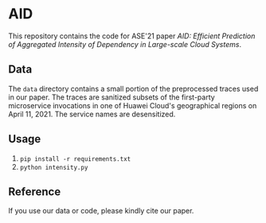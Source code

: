 # AID

This repository contains the code for ASE'21 paper *AID: Efficient Prediction of Aggregated Intensity of Dependency in Large-scale Cloud Systems*.

## Data

The `data` directory contains a small portion of the preprocessed traces used in our paper. The traces are sanitized subsets of the first-party microservice invocations in one of Huawei Cloud's geographical regions on April 11, 2021. The service names are desensitized.

## Usage

1. `pip install -r requirements.txt`
2. `python intensity.py`

## Reference

If you use our data or code, please kindly cite our paper.
